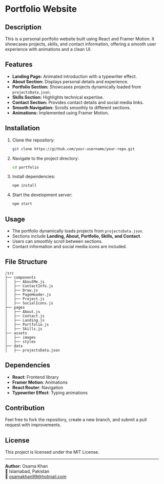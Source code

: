 # Portfolio Website

## Description

This is a personal portfolio website built using React and Framer Motion. It showcases projects, skills, and contact information, offering a smooth user experience with animations and a clean UI.

## Features

- **Landing Page:** Animated introduction with a typewriter effect.
- **About Section:** Displays personal details and experience.
- **Portfolio Section:** Showcases projects dynamically loaded from `projectsData.json`.
- **Skills Section:** Highlights technical expertise.
- **Contact Section:** Provides contact details and social media links.
- **Smooth Navigation:** Scrolls smoothly to different sections.
- **Animations:** Implemented using Framer Motion.

## Installation

1. Clone the repository:
   ```sh
   git clone https://github.com/your-username/your-repo.git
   ```
2. Navigate to the project directory:
   ```sh
   cd portfolio
   ```
3. Install dependencies:
   ```sh
   npm install
   ```
4. Start the development server:
   ```sh
   npm start
   ```

## Usage

- The portfolio dynamically loads projects from `projectsData.json`.
- Sections include **Landing, About, Portfolio, Skills, and Contact**.
- Users can smoothly scroll between sections.
- Contact information and social media icons are included.

## File Structure

```
/src
├── components
│   ├── AboutMe.js
│   ├── ContactInfo.js
│   ├── Draw.js
│   ├── PageHeader.js
│   ├── Project.js
│   ├── SocialIcons.js
├── pages
│   ├── About.js
│   ├── Contact.js
│   ├── Landing.js
│   ├── Portfolio.js
│   ├── Skills.js
├── assets
│   ├── images
│   ├── styles
├── data
│   ├── projectsData.json
```

## Dependencies

- **React**: Frontend library
- **Framer Motion**: Animations
- **React Router**: Navigation
- **Typewriter Effect**: Typing animations

## Contribution

Feel free to fork the repository, create a new branch, and submit a pull request with improvements.

## License

This project is licensed under the MIT License.

---

**Author:** Osama Khan  
📍 Islamabad, Pakistan  
📧 osamakhan99@hotmail.com
